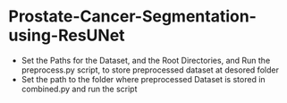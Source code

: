 ﻿# Prostate-Cancer-Segmentation-using-ResUNet

- Set the Paths for the Dataset, and the Root Directories, and Run the preprocess.py script, to store preprocessed dataset at desored folder
- Set the path to the folder where preprocessed Dataset is stored in combined.py and run the script

